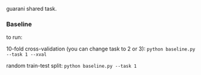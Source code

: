 guarani shared task.

### Baseline
to run:

10-fold cross-validation (you can change task to 2 or 3):
`python baseline.py --task 1 --xval`

random train-test split:
`python baseline.py --task 1`